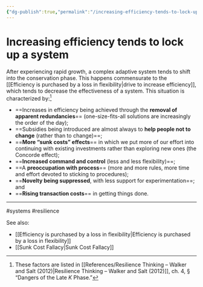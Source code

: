 ```yaml
---
{"dg-publish":true,"permalink":"/increasing-efficiency-tends-to-lock-up-a-system/"}
---
```



# Increasing efficiency tends to lock up a system

After experiencing rapid growth, a complex adaptive system tends to shift into the conservation phase. This happens commensurate to the [[Efficiency is purchased by a loss in flexibility\|drive to increase efficiency]], which tends to decrease the effectiveness of a system. This situation is characterized by:[^1]

- ==Increases in efficiency being achieved through the **removal of apparent redundancies**== (one-size-fits-all solutions are increasingly the order of the day); 
- ==Subsidies being introduced are almost always to **help people not to change** (rather than to change)==; 
- ==**More “sunk costs” effects**== in which we put more of our effort into continuing with existing investments rather than exploring new ones (the Concorde effect); 
- ==**Increased command and control** (less and less flexibility)==; 
- ==A **preoccupation with process**== (more and more rules, more time and effort devoted to sticking to procedures); 
- ==**Novelty being suppressed**, with less support for experimentation==; and 
- ==**Rising transaction costs**== in getting things done.


---
#systems #resilience 

See also:
 - [[Efficiency is purchased by a loss in flexibility\|Efficiency is purchased by a loss in flexibility]]
 - [[Sunk Cost Fallacy\|Sunk Cost Fallacy]]


[^1]: These factors are listed in [[References/Resilience Thinking – Walker and Salt (2012)\|Resilience Thinking – Walker and Salt (2012)]], ch. 4, § “Dangers of the Late *K* Phase.”